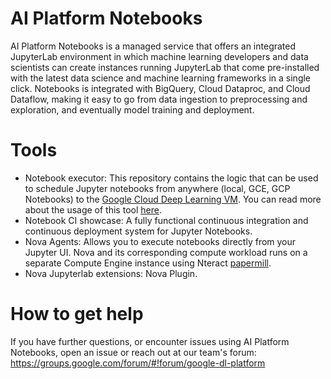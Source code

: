 # AI Platform Notebooks

AI Platform Notebooks is a managed service that offers an integrated JupyterLab environment in which machine learning 
developers and data scientists can create instances running JupyterLab that come pre-installed with the latest data 
science and machine learning frameworks in a single click. Notebooks is integrated with BigQuery, Cloud Dataproc, and 
Cloud Dataflow, making it easy to go from data ingestion to preprocessing and exploration, and eventually model training 
and deployment.

# Tools

- Notebook executor: 
This repository contains the logic that can be used to schedule Jupyter notebooks from anywhere (local, GCE, GCP Notebooks) to the [Google Cloud Deep Learning VM](https://cloud.google.com/deep-learning-vm/). You can read more about the usage of this tool [here](https://blog.kovalevskyi.com/gcp-notebook-executor-v0-1-2-8e37abd6fae1).
- Notebook CI showcase:
A fully functional continuous integration and continuous deployment system for Jupyter Notebooks.
- Nova Agents: Allows you to execute notebooks directly from your Jupyter UI. Nova and its corresponding compute 
workload runs on a separate Compute Engine instance using Nteract [papermill](https://github.com/nteract/papermill).
- Nova Jupyterlab extensions: Nova Plugin.

# How to get help

If you have further questions, or encounter issues using AI Platform Notebooks, 
open an issue or reach out at our team's forum: https://groups.google.com/forum/#!forum/google-dl-platform